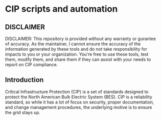 # CIP scripts and automation
## DISCLAIMER
DISCLAIMER: This repository is provided without any warranty or gurantee of accuracy.  As the maintainer, I cannot ensure the accuracy of the information generated by these tools and do not take responsibility for impacts to you or your organization.  You're free to use these tools, test them, modify them, and share them if they can assist with your needs to report on CIP compliance.

## Introduction
Critical Infrastructure Protection (CIP) is a set of standards designed to protect the North American Bulk Electric System (BES).  CIP is a reliability standard, so while it has a lot of focus on security, proper documentation, and change management procedures, the underlying motive is to ensure the grid stays up.  

